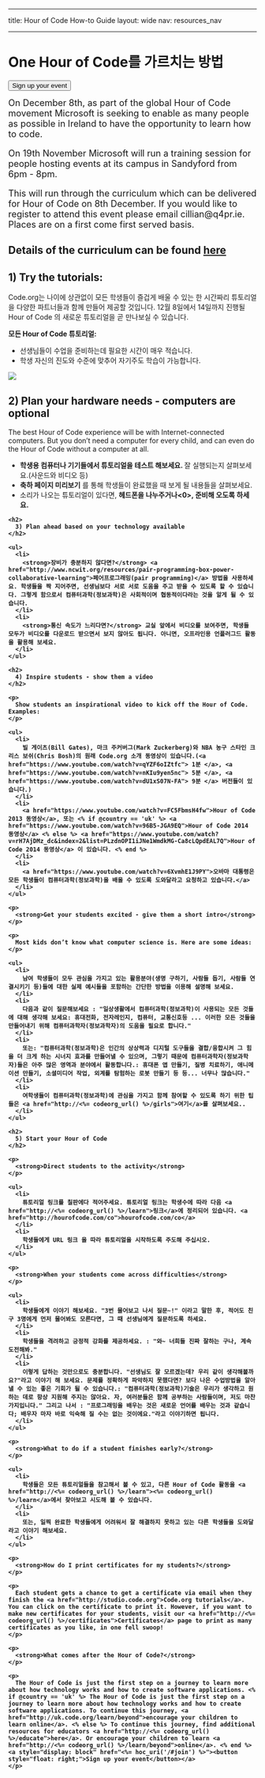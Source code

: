 * * *

title: Hour of Code How-to Guide layout: wide nav: resources_nav

* * *

<div class="row">
  <h1 class="col-sm-6">
    One Hour of Code를 가르치는 방법
  </h1>
  
  <div class="col-sm-6 button-container centered">
    <a href="<%= hoc_uri('/#join') %>"><button class="signup-button">Sign up your event</button></a>
  </div>
</div>

<font size="4">On December 8th, as part of the global Hour of Code movement Microsoft is seeking to enable as many people as possible in Ireland to have the opportunity to learn how to code.</p> 

<p>
  On 19th November Microsoft will run a training session for people hosting events at its campus in Sandyford from 6pm - 8pm.
</p>

<p>
  This will run through the curriculum which can be delivered for Hour of Code on 8th December. If you would like to register to attend this event please email cillian@q4pr.ie. Places are on a first come first served basis. </font>
</p>

<h2>
  Details of the curriculum can be found <a href="https://www.touchdevelop.com/hourofcode2">here</a>
</h2>

<h2>
  1) Try the tutorials:
</h2>

<p>
  Code.org는 나이에 상관없이 모든 학생들이 즐겁게 배울 수 있는 한 시간짜리 튜토리얼을 다양한 파트너들과 함께 만들어 제공할 것입니다. 12월 8일에서 14일까지 진행될 Hour of Code 의 새로운 튜토리얼을 곧 만나보실 수 있습니다.
</p>

<p>
  <strong>모든 Hour of Code 튜토리얼:</strong>
</p>

<ul>
  <li>
    선생님들이 수업을 준비하는데 필요한 시간이 매우 적습니다.
  </li>
  <li>
    학생 자신의 진도와 수준에 맞추어 자기주도 학습이 가능합니다.
  </li>
</ul>

<p>
  <a href="http://<%=codeorg_url() %>/learn"><img src="http://<%= codeorg_url() %>/images/tutorials.png" /></a>
</p>

<h2>
  2) Plan your hardware needs - computers are optional
</h2>

<p>
  The best Hour of Code experience will be with Internet-connected computers. But you don’t need a computer for every child, and can even do the Hour of Code without a computer at all.
</p>

<ul>
  <li>
    <strong>학생용 컴퓨터나 기기들에서 튜토리얼을 테스트 해보세요. </strong> 잘 실행되는지 살펴보세요.(사운드와 비디오 등)
  </li>
  <li>
    <strong>축하 페이지 미리보기</strong> 를 통해 학생들이 완료했을 때 보게 될 내용들을 살펴보세요.
  </li>
  <li>
    소리가 나오는 튜토리얼이 있다면, <strong>헤드폰을 나누주거나<0>, 준비해 오도록 하세요.</li> </ul> 
    
    <h2>
      3) Plan ahead based on your technology available
    </h2>
    
    <ul>
      <li>
        <strong>장비가 충분하지 않다면?</strong> <a href="http://www.ncwit.org/resources/pair-programming-box-power-collaborative-learning">페어프로그래밍(pair programming)</a> 방법을 사용하세요. 학생들을 짝 지어주면, 선생님보다 서로 서로 도움을 주고 받을 수 있도록 할 수 있습니다. 그렇게 함으로서 컴퓨터과학(정보과학)은 사회적이며 협동적이다라는 것을 알게 될 수 있습니다.
      </li>
      <li>
        <strong>통신 속도가 느리다면?</strong> 교실 앞에서 비디오를 보여주면, 학생들 모두가 비디오를 다운로드 받으면서 보지 않아도 됩니다. 아니면, 오프라인용 언플러그드 활동을 활용해 보세요.
      </li>
    </ul>
    
    <h2>
      4) Inspire students - show them a video
    </h2>
    
    <p>
      Show students an inspirational video to kick off the Hour of Code. Examples:
    </p>
    
    <ul>
      <li>
        빌 게이츠(Bill Gates), 마크 주커버그(Mark Zuckerberg)와 NBA 농구 스타인 크리스 보쉬(Chris Bosh)의 원래 Code.org 소개 동영상이 있습니다.(<a href="https://www.youtube.com/watch?v=qYZF6oIZtfc"> 1분 </a>, <a href="https://www.youtube.com/watch?v=nKIu9yen5nc"> 5분 </a>, <a href="https://www.youtube.com/watch?v=dU1xS07N-FA"> 9분 </a> 버전들이 있습니다.)
      </li>
      <li>
        <a href="https://www.youtube.com/watch?v=FC5FbmsH4fw">Hour of Code 2013 동영상</a>, 또는 <% if @country == 'uk' %> <a href="https://www.youtube.com/watch?v=96B5-JGA9EQ">Hour of Code 2014 동영상</a> <% else %> <a href="https://www.youtube.com/watch?v=rH7AjDMz_dc&index=2&list=PLzdnOPI1iJNe1WmdkMG-Ca8cLQpdEAL7Q">Hour of Code 2014 동영상</a> 이 있습니다. <% end %>
      </li>
      <li>
        <a href="https://www.youtube.com/watch?v=6XvmhE1J9PY">오바마 대통령은 모든 학생들이 컴퓨터과학(정보과학)을 배울 수 있도록 도와달라고 요청하고 있습니다.</a>
      </li>
    </ul>
    
    <p>
      <strong>Get your students excited - give them a short intro</strong>
    </p>
    
    <p>
      Most kids don’t know what computer science is. Here are some ideas:
    </p>
    
    <ul>
      <li>
        남여 학생들이 모두 관심을 가지고 있는 활용분야(생명 구하기, 사람들 돕기, 사람들 연결시키기 등)들에 대한 실제 예시들을 포함하는 간단한 방법을 이용해 설명해 보세요.
      </li>
      <li>
        다음과 같이 질문해보세요 : "일상생활에서 컴퓨터과학(정보과학)이 사용되는 모든 것들에 대해 생각해 보세요: 휴대전화, 전자레인지, 컴퓨터, 교통신호등 ... 이러한 모든 것들을 만들어내기 위해 컴퓨터과학자(정보과학자)의 도움을 필요로 합니다."
      </li>
      <li>
        또는: "컴퓨터과학(정보과학)은 인간의 상상력과 디지털 도구들을 결합/융합시켜 그 힘을 더 크게 하는 시너지 효과를 만들어낼 수 있으며, 그렇기 때문에 컴퓨터과학자(정보과학자)들은 아주 많은 영역과 분야에서 활동합니다.: 휴대폰 앱 만들기, 질병 치료하기, 애니메이션 만들기, 소셜미디어 작업, 외계를 탐험하는 로봇 만들기 등 등... 너무나 많습니다."
      </li>
      <li>
        여학생들이 컴퓨터과학(정보과학)에 관심을 가지고 함께 참여할 수 있도록 하기 위한 팁들은 <a href="http://<%= codeorg_url() %>/girls">여기</a>를 살펴보세요..
      </li>
    </ul>
    
    <h2>
      5) Start your Hour of Code
    </h2>
    
    <p>
      <strong>Direct students to the activity</strong>
    </p>
    
    <ul>
      <li>
        튜토리얼 링크를 칠판에다 적어주세요. 튜토리얼 링크는 학생수에 따라 다음 <a href="http://<%= codeorg_url() %>/learn">링크</a>에 정리되어 있습니다. <a href="http://hourofcode.com/co">hourofcode.com/co</a>
      </li>
      <li>
        학생들에게 URL 링크 을 따라 튜토리얼을 시작하도록 주도해 주십시오.
      </li>
    </ul>
    
    <p>
      <strong>When your students come across difficulties</strong>
    </p>
    
    <ul>
      <li>
        학생들에게 이야기 해보세요. "3번 물어보고 나서 질문~!" 이라고 말한 후, 적어도 친구 3명에게 먼저 물어봐도 모른다면, 그 때 선생님에게 질문하도록 하세요.
      </li>
      <li>
        학생들을 격려하고 긍정적 강화를 제공하세요. : "와~ 너희들 진짜 잘하는 구나, 계속 도전해봐."
      </li>
      <li>
        이렇게 답하는 것만으로도 충분합니다. "선생님도 잘 모르겠는데? 우리 같이 생각해볼까요?"라고 이야기 해 보세요. 문제를 정확하게 파악하지 못했다면? 보다 나은 수업방법을 알아낼 수 있는 좋은 기회가 될 수 있습니다.: "컴퓨터과학(정보과학)기술은 우리가 생각하고 원하는 데로 항상 지원해 주지는 않아요. 자, 여러분들은 함께 공부하는 사람들이며, 저도 마찬가지입니다." 그리고 나서 : "프로그래밍을 배우는 것은 새로운 언어를 배우는 것과 같습니다; 배우자 마자 바로 익숙해 질 수는 없는 것이에요."라고 이야기하면 됩니다.
      </li>
    </ul>
    
    <p>
      <strong>What to do if a student finishes early?</strong>
    </p>
    
    <ul>
      <li>
        학생들은 모든 튜토리얼들을 참고해서 볼 수 있고, 다른 Hour of Code 활동을 <a href="http://<%= codeorg_url() %>/learn"><%= codeorg_url() %>/learn</a>에서 찾아보고 시도해 볼 수 있습니다.
      </li>
      <li>
        또는, 일찍 완료한 학생들에게 어려워서 잘 해결하지 못하고 있는 다른 학생들을 도와달라고 이야기 해보세요.
      </li>
    </ul>
    
    <p>
      <strong>How do I print certificates for my students?</strong>
    </p>
    
    <p>
      Each student gets a chance to get a certificate via email when they finish the <a href="http://studio.code.org">Code.org tutorials</a>. You can click on the certificate to print it. However, if you want to make new certificates for your students, visit our <a href="http://<%= codeorg_url() %>/certificates">Certificates</a> page to print as many certificates as you like, in one fell swoop!
    </p>
    
    <p>
      <strong>What comes after the Hour of Code?</strong>
    </p>
    
    <p>
      The Hour of Code is just the first step on a journey to learn more about how technology works and how to create software applications. <% if @country == 'uk' %> The Hour of Code is just the first step on a journey to learn more about how technology works and how to create software applications. To continue this journey, <a href="http://uk.code.org/learn/beyond">encourage your children to learn online</a>. <% else %> To continue this journey, find additional resources for educators <a href="http://<%= codeorg_url() %>/educate">here</a>. Or encourage your children to learn <a href="http://<%= codeorg_url() %>/learn/beyond">online</a>. <% end %> <a style="display: block" href="<%= hoc_uri('/#join') %>"><button style="float: right;">Sign up your event</button></a>
    </p>